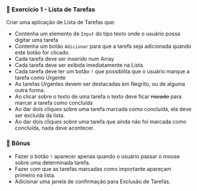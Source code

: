 ### 🔵 Exercício 1 - Lista de Tarefas

Criar uma aplicação de Lista de Tarefas que:

- Contenha um elemento de `Input` do tipo texto onde o usuário possa digitar uma tarefa
- Contenha um botão `Adicionar` para que a tarefa seja adicionada quando este botão for clicado.
- Cada tarefa deve ser inserido num Array
- Cada tarefa deve ser exibida imediatamente na Lista
- Cada tarefa deve ter um botão `!` que possibilita que o usuário marque a tarefa como Urgente
- As tarefas Urgentes devem ser destacadas em Negrito, ou de alguma outra forma.
- Ao clicar sobre o texto de uma tarefa o texto deve ficar ~~riscado~~  para marcar a tarefa como concluída
- Ao dar dois cliques sobre uma tarefa marcada como concluída, ela deve ser excluída da lista.
- Ao dar dois cliques sobre uma tarefa que ainda não foi marcada como concluída, nada deve acontecer.

### 🎁 Bônus

- Fazer o botão `!` aparecer apenas quando o usuário passar o mouse sobre uma determinada tarefa.
- Fazer com que as tarefas marcadas como importante apareçam primeiro na lista.
- Adicionar uma janela de confirmação para Exclusão de Tarefas.
